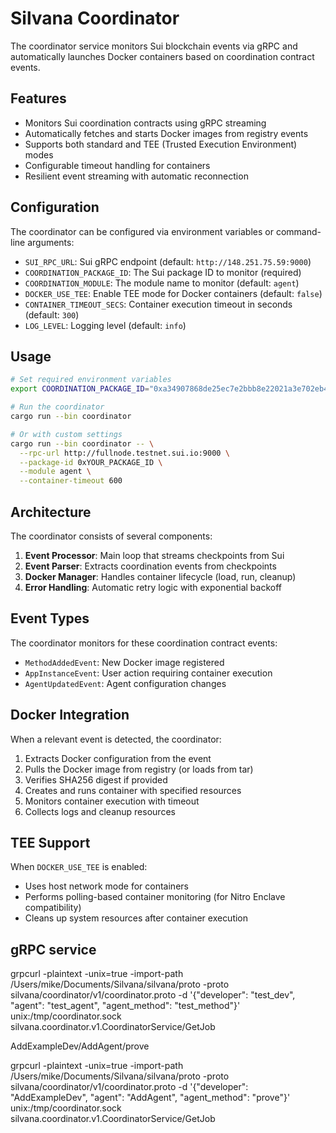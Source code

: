 # Silvana Coordinator

The coordinator service monitors Sui blockchain events via gRPC and automatically launches Docker containers based on coordination contract events.

## Features

- Monitors Sui coordination contracts using gRPC streaming
- Automatically fetches and starts Docker images from registry events
- Supports both standard and TEE (Trusted Execution Environment) modes
- Configurable timeout handling for containers
- Resilient event streaming with automatic reconnection

## Configuration

The coordinator can be configured via environment variables or command-line arguments:

- `SUI_RPC_URL`: Sui gRPC endpoint (default: `http://148.251.75.59:9000`)
- `COORDINATION_PACKAGE_ID`: The Sui package ID to monitor (required)
- `COORDINATION_MODULE`: The module name to monitor (default: `agent`)
- `DOCKER_USE_TEE`: Enable TEE mode for Docker containers (default: `false`)
- `CONTAINER_TIMEOUT_SECS`: Container execution timeout in seconds (default: `300`)
- `LOG_LEVEL`: Logging level (default: `info`)

## Usage

```bash
# Set required environment variables
export COORDINATION_PACKAGE_ID="0xa34907868de25ec7e2bbb8e22021a3e702eb408bf87ec2bc3141a4c6b498ca01"

# Run the coordinator
cargo run --bin coordinator

# Or with custom settings
cargo run --bin coordinator -- \
  --rpc-url http://fullnode.testnet.sui.io:9000 \
  --package-id 0xYOUR_PACKAGE_ID \
  --module agent \
  --container-timeout 600
```

## Architecture

The coordinator consists of several components:

1. **Event Processor**: Main loop that streams checkpoints from Sui
2. **Event Parser**: Extracts coordination events from checkpoints
3. **Docker Manager**: Handles container lifecycle (load, run, cleanup)
4. **Error Handling**: Automatic retry logic with exponential backoff

## Event Types

The coordinator monitors for these coordination contract events:

- `MethodAddedEvent`: New Docker image registered
- `AppInstanceEvent`: User action requiring container execution
- `AgentUpdatedEvent`: Agent configuration changes

## Docker Integration

When a relevant event is detected, the coordinator:

1. Extracts Docker configuration from the event
2. Pulls the Docker image from registry (or loads from tar)
3. Verifies SHA256 digest if provided
4. Creates and runs container with specified resources
5. Monitors container execution with timeout
6. Collects logs and cleanup resources

## TEE Support

When `DOCKER_USE_TEE` is enabled:

- Uses host network mode for containers
- Performs polling-based container monitoring (for Nitro Enclave compatibility)
- Cleans up system resources after container execution

## gRPC service

grpcurl -plaintext -unix=true -import-path /Users/mike/Documents/Silvana/silvana/proto -proto silvana/coordinator/v1/coordinator.proto -d '{"developer": "test_dev", "agent": "test_agent", "agent_method": "test_method"}' unix:/tmp/coordinator.sock silvana.coordinator.v1.CoordinatorService/GetJob

AddExampleDev/AddAgent/prove

grpcurl -plaintext -unix=true -import-path /Users/mike/Documents/Silvana/silvana/proto -proto silvana/coordinator/v1/coordinator.proto -d '{"developer": "AddExampleDev", "agent": "AddAgent", "agent_method": "prove"}' unix:/tmp/coordinator.sock silvana.coordinator.v1.CoordinatorService/GetJob
